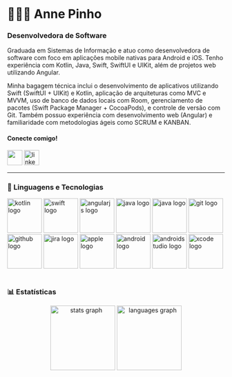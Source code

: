 # 👩🏻‍💻 Anne Pinho

<h3>Desenvolvedora de Software</h3>

Graduada em Sistemas de Informação e atuo como desenvolvedora de software com foco em aplicações mobile nativas para Android e iOS. Tenho experiência com Kotlin, Java, Swift, SwiftUI e UIKit, além de projetos web utilizando Angular.

Minha bagagem técnica inclui o desenvolvimento de aplicativos utilizando Swift (SwiftUI + UIKit) e Kotlin, aplicação de arquiteturas como MVC e MVVM, uso de banco de dados locais com Room, gerenciamento de pacotes (Swift Package Manager + CocoaPods), e controle de versão com Git. Também possuo experiência com desenvolvimento web (Angular) e familiaridade com metodologias ágeis como SCRUM e KANBAN.

<h4 align="left">Conecte comigo!</h4>

<div align="left">
  <a href = "mailto:annep.valentim@gmail.com"><img src="https://img.shields.io/badge/Gmail-D14836?style=for-the-badge&logo=gmail&logoColor=white" height="35" target="_blank"></a>
  <a href="https://www.linkedin.com/in/annepinho/" target="_blank">
    <img src="https://img.shields.io/static/v1?message=LinkedIn&logo=linkedin&label=&color=0077B5&logoColor=white&labelColor=&style=for-the-badge" height="35" alt="linkedin logo"  />
  </a>
</div>

---

### 🤖 Linguagens e Tecnologias

</div>

<div align="left">
  <img src="https://cdn.jsdelivr.net/gh/devicons/devicon/icons/kotlin/kotlin-original.svg" height="80" alt="kotlin logo"  />
 
  <img src="https://cdn.jsdelivr.net/gh/devicons/devicon/icons/swift/swift-original.svg" height="80" alt="swift logo"  />
 
  <img src="https://cdn.jsdelivr.net/gh/devicons/devicon/icons/angularjs/angularjs-original.svg" height="80" alt="angularjs logo"  />
 
  <img src="https://cdn.jsdelivr.net/gh/devicons/devicon/icons/java/java-original.svg" height="80" alt="java logo"  />

   <img src="https://cdn.jsdelivr.net/gh/devicons/devicon@latest/icons/firebase/firebase-original.svg" height="80" alt="java logo"  />
 
  <img src="https://cdn.jsdelivr.net/gh/devicons/devicon/icons/git/git-original.svg" height="80" alt="git logo"  />
 
  <img src="https://cdn.jsdelivr.net/gh/devicons/devicon@latest/icons/github/github-original.svg" height="80" alt="github logo"  />
  
  <img src="https://cdn.jsdelivr.net/gh/devicons/devicon@latest/icons/jira/jira-original.svg" height="80" alt="jira logo" />

  <img src="https://cdn.jsdelivr.net/gh/devicons/devicon@latest/icons/apple/apple-original.svg" height="80" alt="apple logo"  />
 
  <img src="https://cdn.jsdelivr.net/gh/devicons/devicon/icons/android/android-original.svg" height="80" alt="android logo"  />
 
  <img src="https://cdn.jsdelivr.net/gh/devicons/devicon/icons/androidstudio/androidstudio-original.svg" height="80" alt="androidstudio logo"  />
 
  <img src="https://cdn.jsdelivr.net/gh/devicons/devicon/icons/xcode/xcode-original.svg" height="80" alt="xcode logo"  />
</div>

<br/>

### 📊 Estatísticas

<div align="center">
  <img src="https://github-readme-stats.vercel.app/api?username=anne-pinho&hide_title=false&hide_rank=false&show_icons=true&include_all_commits=true&count_private=true&disable_animations=false&theme=dracula&locale=en&hide_border=false" height="150" alt="stats graph"  />
  <img src="https://github-readme-stats.vercel.app/api/top-langs?username=anne-pinho&locale=en&hide_title=false&layout=compact&card_width=320&langs_count=5&theme=dracula&hide_border=false" height="150" alt="languages graph"  />
</div>

###

###

<br clear="both">

###
